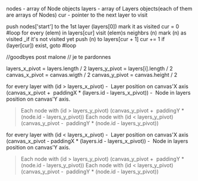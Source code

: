 nodes - array of Node objects
layers - array of Layers objects(each of them are arrays of Nodes)
cur - pointer to the next layer to visit

push nodes['start'] to the 1st layer (layers[0])
mark it as visited
cur = 0
#loop
for every (elem) in layers[cur]
	visit (elem)s neighbrs (n)
		mark (n) as visited _if it's not visited yet
		push (n) to layers[cur + 1]
cur += 1
if (layer[cur]) exist, goto #loop

//goodbyes post malone
// je te pardonnes



layers_x_pivot = layers.length / 2
layers_y_pivot = layers[i].length / 2
canvas_x_pivot = canvas.wigth / 2
canvas_y_pivot = canvas.height / 2


for every layer with (id > layers_x_pivot)
-  Layer position on canvas'X axis
(canvas_x_pivot +  paddingX * (layers.id - layers_x_pivot))
-  Node in layers position on canvas'Y axis.
> Each node with (id > layers_y_pivot)
(canvas_y_pivot +  paddingY * (node.id - layers_y_pivot))
> Each node with (id < layers_y_pivot)
(canvas_y_pivot -  paddingY * (node.id - layers_y_pivot)) 

for every layer with (id < layers_x_pivot)
-  Layer position on canvas'X axis
(canvas_x_pivot - paddingX * (layers.id - layers_x_pivot))
-  Node in layers position on canvas'Y axis.
> Each node with (id > layers_y_pivot)
(canvas_y_pivot +  paddingY * (node.id - layers_y_pivot))
> Each node with (id < layers_y_pivot)
(canvas_y_pivot -  paddingY * (node.id - layers_y_pivot))